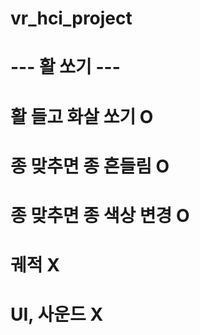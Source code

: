 # vr_hci_project
# --- 활 쏘기 ---
# 활 들고 화살 쏘기 O
# 종 맞추면 종 흔들림 O
# 종 맞추면 종 색상 변경 O
# 궤적 X
# UI, 사운드 X
